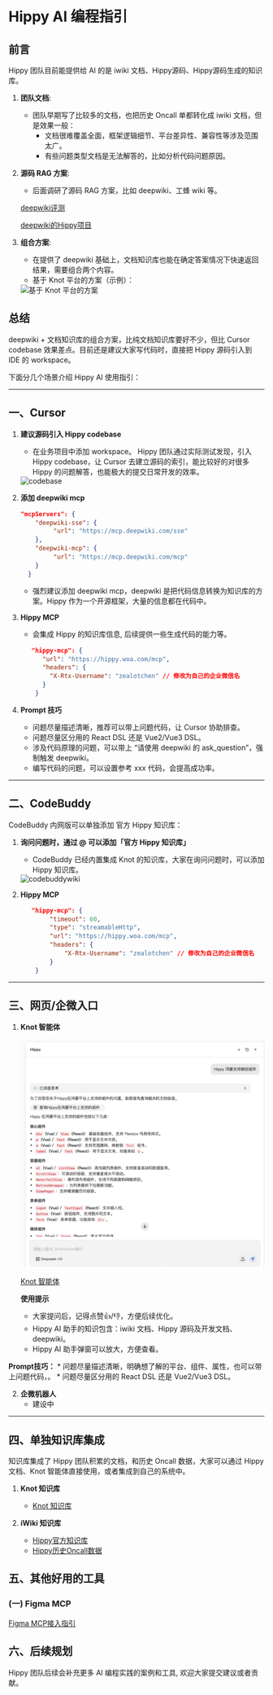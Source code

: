 # Hippy AI 编程指引

## 前言

Hippy 团队目前能提供给 AI 的是 iwiki 文档、Hippy源码、Hippy源码生成的知识库。

1.  **团队文档**:
    *   团队早期写了比较多的文档，也把历史 Oncall 单都转化成 iwiki 文档，但是效果一般：
        *   文档很难覆盖全面，框架逻辑细节、平台差异性、兼容性等涉及范围太广。
        *   有些问题类型文档是无法解答的，比如分析代码问题原因。

2.  **源码 RAG 方案**:
    *   后面调研了源码 RAG 方案，比如 deepwiki、工蜂 wiki 等。

    [deepwiki评测](https://doc.weixin.qq.com/sheet/e3_ANsAsgZ1ACcCNxwVgy2g4Q3qHbB7S?scode=AJEAIQdfAAoNwvFu2gANsAsgZ1ACc&newPad=1&newPadType=clone&tab=zkgs2j)

    [deepwiki的Hippy项目](https://deepwiki.com/Tencent/Hippy)

3.  **组合方案**:
    *   在提供了 deepwiki 基础上，文档知识库也能在确定答案情况下快速返回结果，需要组合两个内容。
    *   基于 Knot 平台的方案（示例）：
    <img src="ai/img/knot.png" alt="基于 Knot 平台的方案"/>

## 总结

deepwiki + 文档知识库的组合方案，比纯文档知识库要好不少，但比 Cursor codebase 效果差点。目前还是建议大家写代码时，直接把 Hippy 源码引入到 IDE 的 workspace。

下面分几个场景介绍 Hippy AI 使用指引：

---

## 一、Cursor

1.  **建议源码引入 Hippy codebase**
    *   在业务项目中添加 workspace。 Hippy 团队通过实际测试发现，引入 Hippy codebase，让 Cursor 去建立源码的索引，能比较好的对很多 Hippy 的问题解答，也能极大的提交日常开发的效率。

    <img src="ai/img/codebase.png" alt="codebase" width="80%"/>

2.  **添加 deepwiki mcp**
    ```json
    "mcpServers": {
        "deepwiki-sse": {
             "url": "https://mcp.deepwiki.com/sse"
        },
        "deepwiki-mcp": {
             "url": "https://mcp.deepwiki.com/mcp"
        }
      }
    ```
    *   强烈建议添加 deepwiki mcp，deepwiki 是把代码信息转换为知识库的方案。Hippy 作为一个开源框架，大量的信息都在代码中。

3.  **Hippy MCP**
    *   会集成 Hippy 的知识库信息, 后续提供一些生成代码的能力等。
    ```json
       "hippy-mcp": {
          "url": "https://hippy.woa.com/mcp",
          "headers": {
            "X-Rtx-Username": "zealotchen" // 修改为自己的企业微信名
          }
        }
    ```

4.  **Prompt 技巧**
    *   问题尽量描述清晰，推荐可以带上问题代码，让 Cursor 协助排查。
    *   问题尽量区分用的 React DSL 还是 Vue2/Vue3 DSL。
    *   涉及代码原理的问题，可以带上 “请使用 deepwiki 的 ask_question”，强制触发 deepwiki。
    *   编写代码的问题，可以设置参考 xxx 代码，会提高成功率。

---

## 二、CodeBuddy

CodeBuddy 内网版可以单独添加 官方 Hippy 知识库：

1.  **询问问题时，通过 @ 可以添加「官方 Hippy 知识库」**
    *   CodeBuddy 已经内置集成 Knot 的知识库，大家在询问问题时，可以添加 Hippy 知识库。

    <img src="ai/img/codebuddy_wiki.png" alt="codebuddywiki" width="80%"/>

2. **Hippy MCP**
    ```json
       "hippy-mcp": {
            "timeout": 60,
            "type": "streamableHttp",
            "url": "https://hippy.woa.com/mcp",
            "headers": {
                "X-Rtx-Username": "zealotchen" // 修改为自己的企业微信名
            }
        }
    ```
---

## 三、网页/企微入口


1.  **Knot 智能体**

    ![knot_agent](./img/knot_agent.png)

    [Knot 智能体](https://knot.woa.com/chat?web_key=8292b4273a9549d8bbefa5ddb699cdca)

    **使用提示**
    *   大家提问后，记得点赞👍/👎，方便后续优化。
    *   Hippy AI 助手的知识包含：iwiki 文档、Hippy 源码及开发文档、deepwiki。
    *   Hippy AI 助手弹窗可以放大，方便查看。

   **Prompt技巧：**
    *   问题尽量描述清晰，明确想了解的平台、组件、属性，也可以带上问题代码，。
    *   问题尽量区分用的 React DSL 还是 Vue2/Vue3 DSL。


2.  **企微机器人**
    *   建设中

---

## 四、单独知识库集成

   知识库集成了 Hippy 团队积累的文档，和历史 Oncall 数据，大家可以通过 Hippy 文档、Knot 智能体直接使用，或者集成到自己的系统中。

1.  **Knot 知识库**
    *   [Knot 知识库](https://knot.woa.com/knowledge/detail/7dd3b112147846c298b88ee102132de0)

2.  **iWiki 知识库**
    * [Hippy官方知识库](https://iwiki.woa.com/p/4013486752)
    * [Hippy历史Oncall数据](https://iwiki.woa.com/p/4015817597)

## 五、其他好用的工具

### (一) Figma MCP

[Figma MCP接入指引](ai/figma-mcp.md)

## 六、后续规划

Hippy 团队后续会补充更多 AI 编程实践的案例和工具, 欢迎大家提交建议或者贡献。


